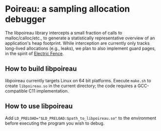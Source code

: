 Poireau: a sampling allocation debugger
=======================================

The libpoireau library intercepts a small fraction of calls to
malloc/calloc/etc., to generate a statistically representative
overview of an application's heap footprint.  While interception are
currently only tracks long-lived allocations (e.g., leaks), we plan to
also implement guard pages, in the spirit of
[Electric Fence](https://en.wikipedia.org/wiki/Electric_Fence).

How to build libpoireau
-----------------------

libpoireau currently targets Linux on 64 bit platforms.  Execute
`make.sh` to create `libpoireau.so` in the current directory; the code
requires a GCC-compatible C11 implementation.

How to use libpoireau
---------------------

Add `LD_PRELOAD="$LD_PRELOAD:$path_to_libpoireau.so"` to the
environment before executing the program you wish to debug.
